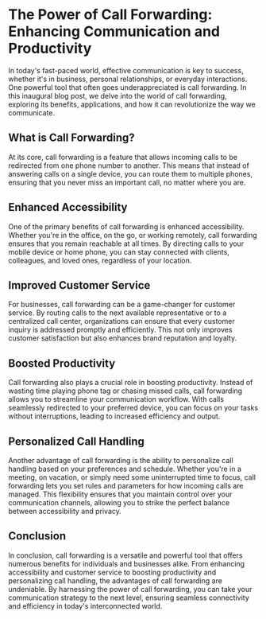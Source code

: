 # The Power of Call Forwarding: Enhancing Communication and Productivity

In today's fast-paced world, effective communication is key to success, whether it's in business, personal relationships, or everyday interactions. One powerful tool that often goes underappreciated is call forwarding. In this inaugural blog post, we delve into the world of call forwarding, exploring its benefits, applications, and how it can revolutionize the way we communicate.

## What is Call Forwarding?

At its core, call forwarding is a feature that allows incoming calls to be redirected from one phone number to another. This means that instead of answering calls on a single device, you can route them to multiple phones, ensuring that you never miss an important call, no matter where you are.

## Enhanced Accessibility

One of the primary benefits of call forwarding is enhanced accessibility. Whether you're in the office, on the go, or working remotely, call forwarding ensures that you remain reachable at all times. By directing calls to your mobile device or home phone, you can stay connected with clients, colleagues, and loved ones, regardless of your location.

## Improved Customer Service

For businesses, call forwarding can be a game-changer for customer service. By routing calls to the next available representative or to a centralized call center, organizations can ensure that every customer inquiry is addressed promptly and efficiently. This not only improves customer satisfaction but also enhances brand reputation and loyalty.

## Boosted Productivity

Call forwarding also plays a crucial role in boosting productivity. Instead of wasting time playing phone tag or chasing missed calls, call forwarding allows you to streamline your communication workflow. With calls seamlessly redirected to your preferred device, you can focus on your tasks without interruptions, leading to increased efficiency and output.

## Personalized Call Handling

Another advantage of call forwarding is the ability to personalize call handling based on your preferences and schedule. Whether you're in a meeting, on vacation, or simply need some uninterrupted time to focus, call forwarding lets you set rules and parameters for how incoming calls are managed. This flexibility ensures that you maintain control over your communication channels, allowing you to strike the perfect balance between accessibility and privacy.

## Conclusion

In conclusion, call forwarding is a versatile and powerful tool that offers numerous benefits for individuals and businesses alike. From enhancing accessibility and customer service to boosting productivity and personalizing call handling, the advantages of call forwarding are undeniable. By harnessing the power of call forwarding, you can take your communication strategy to the next level, ensuring seamless connectivity and efficiency in today's interconnected world.